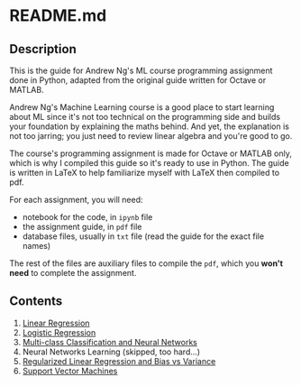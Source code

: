 # README.md

## Description

This is the guide for Andrew Ng's ML course programming assignment done in Python, adapted from the original guide written for Octave or MATLAB.

Andrew Ng's Machine Learning course is a good place to start learning about ML since it's not too technical on the programming side and builds your foundation by explaining the maths behind. And yet, the explanation is not too jarring; you just need to review linear algebra and you're good to go.

The course's programming assignment is made for Octave or MATLAB only, which is why I compiled this guide so it's ready to use in Python. The guide is written in LaTeX to help familiarize myself with LaTeX then compiled to pdf. 

For each assignment, you will need:
- notebook for the code, in `ipynb` file
- the assignment guide, in `pdf` file
- database files, usually in `txt` file (read the guide for the exact file names)

The rest of the files are auxiliary files to compile the `pdf`, which you **won't need** to complete the assignment.

## Contents
1. [Linear Regression](https://github.com/azukacchi/AndrewNg-MLCoursera/tree/main/Exercise1)
2. [Logistic Regression](https://github.com/azukacchi/AndrewNg-MLCoursera/tree/main/Exercise2)
3. [Multi-class Classification and Neural Networks](https://github.com/azukacchi/AndrewNg-MLCoursera/tree/main/Exercise3)
4. Neural Networks Learning (skipped, too hard...)
5. [Regularized Linear Regression and Bias vs Variance](https://github.com/azukacchi/AndrewNg-MLCoursera/tree/main/Exercise5)
6. [Support Vector Machines](https://github.com/azukacchi/AndrewNg-MLCoursera/tree/main/Exercise6)


